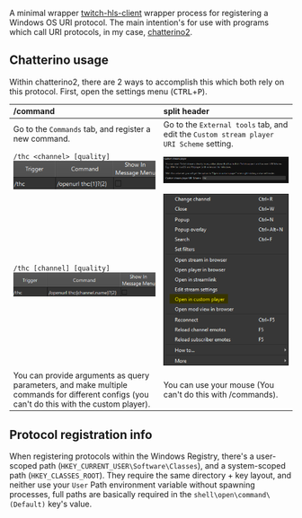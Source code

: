 A minimal wrapper [twitch-hls-client](https://github.com/2bc4/twitch-hls-client) wrapper process for registering a Windows OS URI protocol. The main intention's for use with programs which call URI protocols, in my case, [chatterino2](https://github.com/Chatterino/chatterino2).


## Chatterino usage

Within chatterino2, there are 2 ways to accomplish this which both rely on this protocol. First, open the settings menu (<kbd>CTRL</kbd>+<kbd>P</kbd>).

| /command                                                                                                                                    | split header                                                                            |
|:--------------------------------------------------------------------------------------------------------------------------------------------|:----------------------------------------------------------------------------------------|
| Go to the `Commands` tab, and register a new command.                                                                                       | Go to the `External tools` tab, and edit the `Custom stream player URI Scheme` setting. |
| `/thc <channel> [quality]` ![](screenshots/commands-menu.png)                                                                               | ![](screenshots/custom-stream-player.png)                                               |
| `/thc [channel] [quality]` ![](screenshots/commands-menu-optional-channel.png)                                                              | ![](screenshots/split-header.png)                                                       |
| You can provide arguments as query parameters, and make multiple commands for different configs (you can't do this with the custom player). | You can use your mouse (You can't do this with /commands).                              |

## Protocol registration info
When registering protocols within the Windows Registry, there's a user-scoped path (`HKEY_CURRENT_USER\Software\Classes`), and a system-scoped path (`HKEY_CLASSES_ROOT`). They require the same directory + key layout, and neither use your `User` Path environment variable without spawning processes, full paths are basically required in the `shell\open\command\(Default)` key's value.
